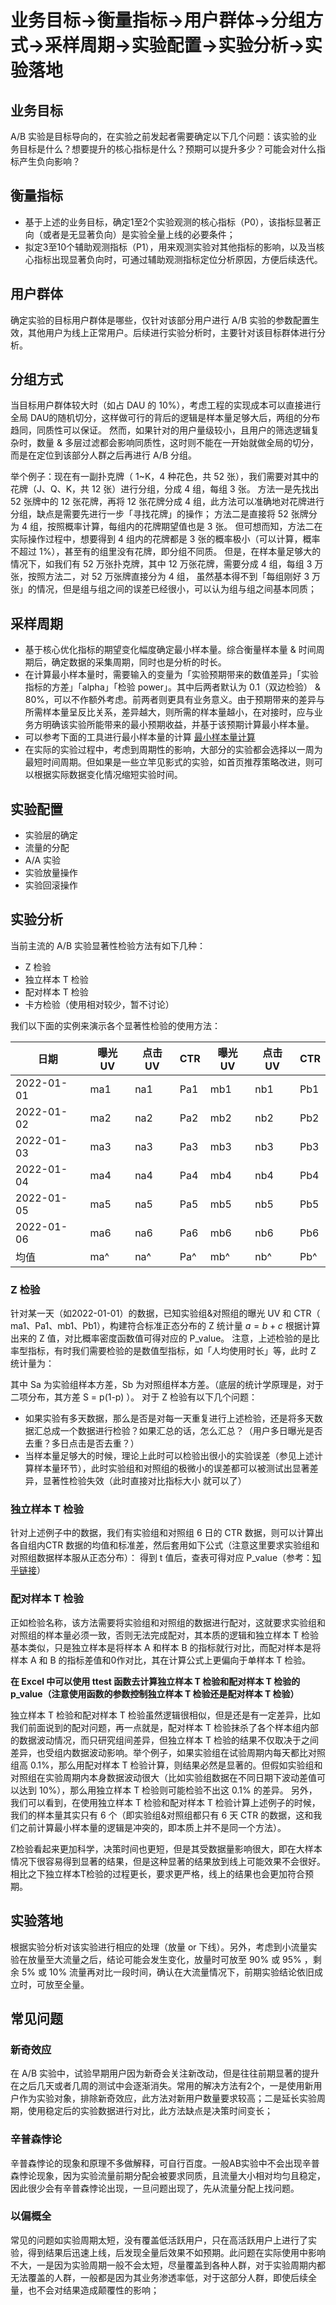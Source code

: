 # 业务目标→衡量指标→用户群体→分组方式→采样周期→实验配置→实验分析→实验落地
## 业务目标
A/B 实验是目标导向的，在实验之前发起者需要确定以下几个问题：该实验的业务目标是什么？想要提升的核心指标是什么？预期可以提升多少？可能会对什么指标产生负向影响？

## 衡量指标
* 基于上述的业务目标，确定1至2个实验观测的核心指标（P0），该指标显著正向（或者是无显著负向）是实验全量上线的必要条件；
* 拟定3至10个辅助观测指标（P1），用来观测实验对其他指标的影响，以及当核心指标出现显著负向时，可通过辅助观测指标定位分析原因，方便后续迭代。

## 用户群体
确定实验的目标用户群体是哪些，仅针对该部分用户进行 A/B 实验的参数配置生效，其他用户为线上正常用户。后续进行实验分析时，主要针对该目标群体进行分析。

## 分组方式
当目标用户群体较大时（如占 DAU 的 10%），考虑工程的实现成本可以直接进行全局 DAU的随机切分，这样做可行的背后的逻辑是样本量足够大后，两组的分布趋同，同质性可以保证。
然而，如果针对的用户量级较小，且用户的筛选逻辑复杂时，数量 & 多层过滤都会影响同质性，这时则不能在一开始就做全局的切分，而是在定位到该部分人群之后再进行 A/B 分组。

举个例子：现在有一副扑克牌（ 1~K，4 种花色，共 52 张），我们需要对其中的花牌（J、Q、K，共 12 张）进行分组，分成 4 组，每组 3 张。
方法一是先找出 52 张牌中的 12 张花牌，再将 12 张花牌分成 4 组，此方法可以准确地对花牌进行分组，缺点是需要先进行一步「寻找花牌」的操作；
方法二是直接将 52 张牌分为 4 组，按照概率计算，每组内的花牌期望值也是 3 张。
但可想而知，方法二在实际操作过程中，想要得到 4 组内的花牌都是 3 张的概率极小（可以计算，概率不超过 1%），甚至有的组里没有花牌，即分组不同质。
但是，在样本量足够大的情况下，如我们有 52 万张扑克牌，其中 12 万张花牌，需要分成 4 组，每组 3 万张，按照方法二，对 52 万张牌直接分为 4 组，
虽然基本得不到「每组刚好 3 万张」的情况，但是组与组之间的误差已经很小，可以认为组与组之间基本同质；

## 采样周期
* 基于核心优化指标的期望变化幅度确定最小样本量。综合衡量样本量 & 时间周期后，确定数据的采集周期，同时也是分析的时长。
* 在计算最小样本量时，需要输入的变量为「实验预期带来的数值差异」「实验指标的方差」「alpha」「检验 power」。其中后两者默认为 0.1（双边检验） & 80%，可以不作额外考虑。前两者则更具有业务意义。由于预期带来的差异与所需样本量呈反比关系，差异越大，则所需的样本量越小，在对接时，应与业务方明确该实验所能带来的最小预期收益，并基于该预期计算最小样本量。
* 可以参考下面的工具进行最小样本量的计算  [最小样本量计算](https://www.evanmiller.org/ab-testing/sample-size.html)
* 在实际的实验过程中，考虑到周期性的影响，大部分的实验都会选择以一周为最短时间周期。但如果是一些立竿见影式的实验，如首页推荐策略改进，则可以根据实际数据变化情况缩短实验时间。

## 实验配置
* 实验层的确定
* 流量的分配
* A/A 实验
* 实验放量操作
* 实验回滚操作

## 实验分析
当前主流的 A/B 实验显著性检验方法有如下几种：
* Z 检验
* 独立样本 T 检验
* 配对样本 T 检验
* 卡方检验（使用相对较少，暂不讨论）

我们以下面的实例来演示各个显著性检验的使用方法：

|日期	|曝光UV	|点击UV	|CTR	|曝光UV	|点击UV	|CTR|
|-|-|-|-|-|-|-|
|2022-01-01|	ma1	|na1|	Pa1	|mb1	|nb1	|Pb1|
|2022-01-02|	ma2	|na2|	Pa2	|mb2	|nb2	|Pb2|
|2022-01-03|	ma3	|na3|	Pa3	|mb3	|nb3	|Pb3|
|2022-01-04|	ma4	|na4|	Pa4	|mb4	|nb4	|Pb4|
|2022-01-05|	ma5	|na5|	Pa5	|mb5	|nb5	|Pb5|
|2022-01-06|	ma6	|na6|	Pa6	|mb6	|nb6	|Pb6|
|均值  |	ma^	| na^|	Pa^|	mb^|	nb^|	Pb^|

### Z 检验
针对某一天（如2022-01-01）的数据，已知实验组&对照组的曝光 UV 和 CTR（ ma1、Pa1、mb1、Pb1），构建符合标准正态分布的 Z 统计量
$a=b+c$
根据计算出来的 Z 值，对比概率密度函数值可得对应的 P_value。
注意，上述检验的是比率型指标，有时我们需要检验的是数值型指标，如「人均使用时长」等，此时 Z 统计量为：


其中 Sa 为实验组样本方差，Sb 为对照组样本方差。（底层的统计学原理是，对于二项分布，其方差 S = p(1-p) ）。
对于 Z 检验有以下几个问题：
* 如果实验有多天数据，那么是否是对每一天重复进行上述检验，还是将多天数据汇总成一个数据进行检验？如果汇总的话，怎么汇总？（用户多日曝光是否去重？多日点击是否去重？）
* 当样本量足够大的时候，理论上此时可以检验出很小的实验误差（参见上述计算样本量环节），此时实验组和对照组的极微小的误差都可以被测试出显著差异，显著性检验失效（此时直接对比指标大小 就可以了）

### 独立样本 T 检验
针对上述例子中的数据，我们有实验组和对照组 6 日的 CTR 数据，则可以计算出各自组内CTR 数据的均值和标准差，然后套用如下公式（注意这里要求实验组和对照组数据样本服从正态分布）：
得到 t 值后，查表可得对应 P_value（参考：[知乎链接](https://www.zhihu.com/question/359497751/answer/924458823)）

### 配对样本 T 检验
正如检验名称，该方法需要将实验组和对照组的数据进行配对，这就要求实验组和对照组的样本量必须一致，否则无法完成配对，其本质的逻辑和独立样本 T 检验基本类似，只是独立样本是将样本 A 和样本 B 的指标就行对比，而配对样本是将样本 A 和 B 的指标差值和0作对比，其在计算公式上更偏向于单样本 T 检验。

**在 Excel 中可以使用 ttest 函数去计算独立样本 T 检验和配对样本 T 检验的 p_value（注意使用函数的参数控制独立样本 T 检验还是配对样本 T 检验）**


独立样本 T 检验和配对样本 T 检验虽然逻辑很相似，但是还是有一定差异，比如我们前面说到的配对问题，再一点就是，配对样本 T 检验抹杀了各个样本组内部的数据波动情况，而只研究组间差异，但独立样本 T 检验的结果不仅取决于之间差异，也受组内数据波动影响。举个例子，如果实验组在试验周期内每天都比对照组高 0.1%，那么用配对样本 T 检验计算，则结果必然是显著的。但假如实验组和对照组在实验周期内本身数据波动很大（比如实验组数据在不同日期下波动差值可以达到 10%），那么用独立样本 T 检验则可能检验不出这 0.1% 的差异。
另外，我们可以看到，在使用独立样本 T 检验和配对样本 T 检验计算上述例子的时候，我们的样本量其实只有 6 个（即实验组&对照组都只有 6 天 CTR 的数据，这和我们之前计算最小样本量的逻辑是冲突的，即本质上并不是同一个方法）。


Z检验看起来更加科学，决策时间也更短，但是其受数据量影响很大，即在大样本情况下很容易得到显著的结果，但是这种显著的结果放到线上可能效果不会很好。相比之下独立样本T检验的过程更长，要求更严格，线上的结果也会更加符合预期。



## 实验落地
根据实验分析对该实验进行相应的处理（放量 or 下线）。另外，考虑到小流量实验在放量至大流量之后，结论可能会发生变化，放量时可放至 90% 或 95% ，剩余 5% 或 10% 流量再对比一段时间，确认在大流量情况下，前期实验结论依旧成立时，可放至全量。


## 常见问题
### 新奇效应
在 A/B 实验中，试验早期用户因为新奇会关注新改动，但是往往前期显著的提升在之后几天或者几周的测试中会逐渐消失。常用的解决方法有2个，一是使用新用户作为实验对象，排除新奇效应，此方法对新用户数量要求较高；二是延长实验周期，使用稳定后的实验数据进行对比，此方法缺点是决策时间变长；

### 辛普森悖论
辛普森悖论的现象和原理不多做解释，可自行百度。一般AB实验中不会出现辛普森悖论现象，因为实验流量前期分配会被要求同质，且流量大小相对均匀且稳定，因此很少会有辛普森悖论出现，一旦问题出现了，先从流量分配上找问题。

### 以偏概全
常见的问题如实验周期太短，没有覆盖低活跃用户，只在高活跃用户上进行了实验，得到结果后迅速上线，后发现全量后效果不如预期。此问题在实际使用中影响不大，一是因为实验周期一般不会太短，尽量覆盖到各种人群，对于实验周期内都无法覆盖的人群，一般都是因为其业务渗透率低，对于这部分人群，即使后续全量，也不会对结果造成颠覆性的影响；
